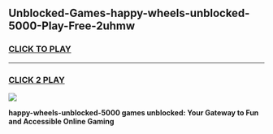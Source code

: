 
## Unblocked-Games-happy-wheels-unblocked-5000-Play-Free-2uhmw
<h3>
<a href="https://premium76.site?title=happy-wheels-unblocked-5000&ref=18A1">CLICK TO PLAY</a></h3>
<hr>

<h3>
<a href="https://premium76.site?title=happy-wheels-unblocked-5000&ref=18A1">CLICK 2 PLAY</a>
  
</h3>

<a href="https://premium76.site?title=happy-wheels-unblocked-5000&ref=18A1"><img src="https://clearcache.store/games.png"></a>


**happy-wheels-unblocked-5000 games unblocked: Your Gateway to Fun and Accessible Online Gaming**
